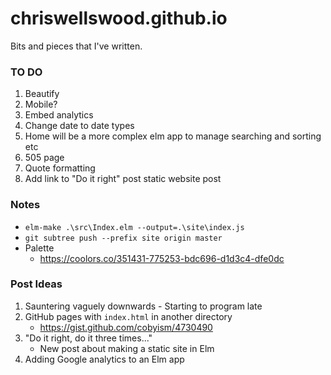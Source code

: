 # chriswellswood.github.io
Bits and pieces that I've written.

### TO DO

1. Beautify
1. Mobile?
1. Embed analytics
1. Change date to date types
1. Home will be a more complex elm app to manage searching and sorting etc
1. 505 page
1. Quote formatting
1. Add link to "Do it right" post static website post

### Notes

* `elm-make .\src\Index.elm --output=.\site\index.js`
* `git subtree push --prefix site origin master`
* Palette
    * https://coolors.co/351431-775253-bdc696-d1d3c4-dfe0dc

### Post Ideas

1. Sauntering vaguely downwards - Starting to program late
1. GitHub pages with `index.html` in another directory
    * https://gist.github.com/cobyism/4730490
1. "Do it right, do it three times..."
    * New post about making a static site in Elm
1. Adding Google analytics to an Elm app